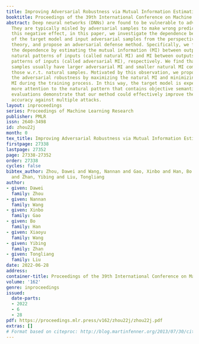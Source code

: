 ```yaml
---
title: Improving Adversarial Robustness via Mutual Information Estimation
booktitle: Proceedings of the 39th International Conference on Machine Learning
abstract: Deep neural networks (DNNs) are found to be vulnerable to adversarial noise.
  They are typically misled by adversarial samples to make wrong predictions. To alleviate
  this negative effect, in this paper, we investigate the dependence between outputs
  of the target model and input adversarial samples from the perspective of information
  theory, and propose an adversarial defense method. Specifically, we first measure
  the dependence by estimating the mutual information (MI) between outputs and the
  natural patterns of inputs (called natural MI) and MI between outputs and the adversarial
  patterns of inputs (called adversarial MI), respectively. We find that adversarial
  samples usually have larger adversarial MI and smaller natural MI compared with
  those w.r.t. natural samples. Motivated by this observation, we propose to enhance
  the adversarial robustness by maximizing the natural MI and minimizing the adversarial
  MI during the training process. In this way, the target model is expected to pay
  more attention to the natural pattern that contains objective semantics. Empirical
  evaluations demonstrate that our method could effectively improve the adversarial
  accuracy against multiple attacks.
layout: inproceedings
series: Proceedings of Machine Learning Research
publisher: PMLR
issn: 2640-3498
id: zhou22j
month: 0
tex_title: Improving Adversarial Robustness via Mutual Information Estimation
firstpage: 27338
lastpage: 27352
page: 27338-27352
order: 27338
cycles: false
bibtex_author: Zhou, Dawei and Wang, Nannan and Gao, Xinbo and Han, Bo and Wang, Xiaoyu
  and Zhan, Yibing and Liu, Tongliang
author:
- given: Dawei
  family: Zhou
- given: Nannan
  family: Wang
- given: Xinbo
  family: Gao
- given: Bo
  family: Han
- given: Xiaoyu
  family: Wang
- given: Yibing
  family: Zhan
- given: Tongliang
  family: Liu
date: 2022-06-28
address:
container-title: Proceedings of the 39th International Conference on Machine Learning
volume: '162'
genre: inproceedings
issued:
  date-parts:
  - 2022
  - 6
  - 28
pdf: https://proceedings.mlr.press/v162/zhou22j/zhou22j.pdf
extras: []
# Format based on citeproc: http://blog.martinfenner.org/2013/07/30/citeproc-yaml-for-bibliographies/
---
```

